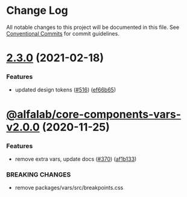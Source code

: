 # Change Log

All notable changes to this project will be documented in this file.
See [Conventional Commits](https://conventionalcommits.org) for commit guidelines.

# [2.3.0](https://github.com/alfa-laboratory/core-components/compare/@alfalab/core-components-vars@2.2.0...@alfalab/core-components-vars@2.3.0) (2021-02-18)


### Features

* updated design tokens ([#516](https://github.com/alfa-laboratory/core-components/issues/516)) ([ef66b65](https://github.com/alfa-laboratory/core-components/commit/ef66b65bb35b2ef06292b8da709ccc335eb44735))





# [@alfalab/core-components-vars-v2.0.0](https://github.com/alfa-laboratory/core-components/compare/@alfalab/core-components-vars@1.8.0...@alfalab/core-components-vars@2.0.0) (2020-11-25)


### Features

* remove extra vars, update docs ([#370](https://github.com/alfa-laboratory/core-components/issues/370)) ([af1b133](https://github.com/alfa-laboratory/core-components/commit/af1b1339e768e59a2377409bf164cc8c439bd3bf))


### BREAKING CHANGES

* remove packages/vars/src/breakpoints.css

